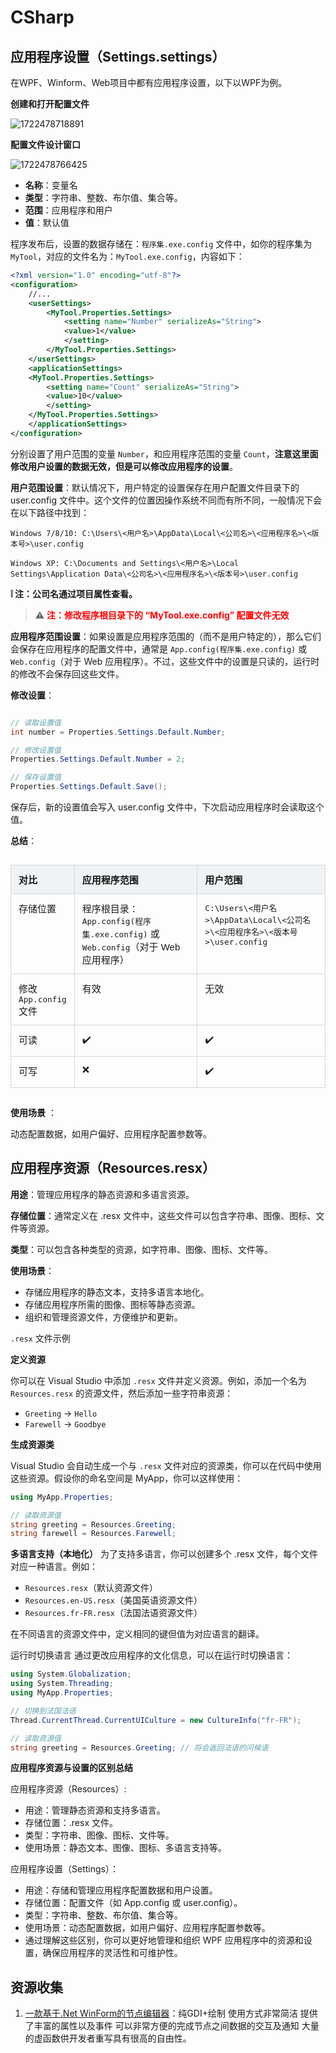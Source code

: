 <style>
.table-container {
    display: flex;
    justify-content: center;
    width: 100%;
}

.excel-table {
    width: 100%;
    border-collapse: collapse;
    font-family: Arial, sans-serif;
    font-size: 15px; /* 设置字体大小 */
    table-layout: fixed; /* 固定表格布局 */
}

.excel-table th, .excel-table td {
    border: 1px solid #d0d7de;
    padding: 12px;
    text-align: left;
    vertical-align: top; 
}

.excel-table th {
    background-color: #f0f3f5;
    font-weight: bold;
}

.excel-table tr:nth-child(even), table tr:nth-child(odd) {
    background-color: transparent; /* 确保所有行背景色一致 */
}

.excel-table tr:hover {
    background-color: inherit;
}

.excel-table tr:hover {
    background-color: #e9e9e9;
}
.excel-table th:nth-child(1), .excel-table td:nth-child(1) {
    width:200px;
}

.excel-table th:nth-child(2), .excel-table td:nth-child(2) {
    width: 50%;
}
.excel-table th:nth-child(3), .excel-table td:nth-child(3) {
    width: 50%;
}

</style>

# CSharp

## 应用程序设置（Settings.settings）
在WPF、Winform、Web项目中都有应用程序设置，以下以WPF为例。

**创建和打开配置文件**

![1722478718891](image/index/1722478718891.png)

**配置文件设计窗口**

![1722478766425](image/index/1722478766425.png)

* **名称**：变量名
* **类型**：字符串、整数、布尔值、集合等。
* **范围**：应用程序和用户
* **值**：默认值


程序发布后，设置的数据存储在：`程序集.exe.config` 文件中，如你的程序集为 `MyTool`，对应的文件名为：`MyTool.exe.config`，内容如下：

```xml
<?xml version="1.0" encoding="utf-8"?>
<configuration>
    //...
    <userSettings>
        <MyTool.Properties.Settings>
            <setting name="Number" serializeAs="String">
            <value>1</value>
            </setting>      
        </MyTool.Properties.Settings>
    </userSettings>
    <applicationSettings>
    <MyTool.Properties.Settings>
        <setting name="Count" serializeAs="String">
        <value>10</value>
        </setting>     
    </MyTool.Properties.Settings>
    </applicationSettings>
</configuration>
```

分别设置了用户范围的变量 `Number`，和应用程序范围的变量 `Count`，**注意这里面修改用户设置的数据无效，但是可以修改应用程序的设置**。

**用户范围设置**：默认情况下，用户特定的设置保存在用户配置文件目录下的 user.config 文件中。这个文件的位置因操作系统不同而有所不同，一般情况下会在以下路径中找到：

```
Windows 7/8/10: C:\Users\<用户名>\AppData\Local\<公司名>\<应用程序名>\<版本号>\user.config

Windows XP: C:\Documents and Settings\<用户名>\Local Settings\Application Data\<公司名>\<应用程序名>\<版本号>\user.config
```

**❕ 注：公司名通过项目属性查看。**


> ⚠️ <span style="color:red;font-weight:bold;">注：修改程序根目录下的 “MyTool.exe.config” 配置文件无效</span>


**应用程序范围设置**：如果设置是应用程序范围的（而不是用户特定的），那么它们会保存在应用程序的配置文件中，通常是 `App.config(程序集.exe.config)` 或 `Web.config`（对于 Web 应用程序）。不过，这些文件中的设置是只读的，运行时的修改不会保存回这些文件。

**修改设置**：

```c#

// 读取设置值
int number = Properties.Settings.Default.Number;

// 修改设置值
Properties.Settings.Default.Number = 2;

// 保存设置值
Properties.Settings.Default.Save();
```

保存后，新的设置值会写入 user.config 文件中，下次启动应用程序时会读取这个值。


**总结**：

<div class="table-container">
    <table class="excel-table">
        <thead>
            <tr>
                <th>对比</th>
                <th>应用程序范围</th>
                <th>用户范围</th>
            </tr>
        </thead>
        <tbody>
            <tr>
                <td>存储位置</td>
                <td>程序根目录：<code>App.config(程序集.exe.config)</code> 或 <code>Web.config</code>（对于 Web 应用程序）</td>
                <td><code>C:\Users\<用户名>\AppData\Local\<公司名>\<应用程序名>\<版本号>\user.config</code></td>
            </tr>
            <tr>
                <td>修改 <code>App.config</code> 文件</td>
                <td>有效</td>
                <td>无效</td>
            </tr>
             <tr>
                <td>可读</td>
                <td>✔️</td>
                <td>✔️</td>
            </tr>
              <tr>
                <td>可写</td>
                <td>❌</td>
                <td>✔️</td>
            </tr>
        </tbody>
    </table>
</div>


**使用场景** ：

动态配置数据，如用户偏好、应用程序配置参数等。

## 应用程序资源（Resources.resx）
**用途**：管理应用程序的静态资源和多语言资源。

**存储位置**：通常定义在 .resx 文件中，这些文件可以包含字符串、图像、图标、文件等资源。

**类型**：可以包含各种类型的资源，如字符串、图像、图标、文件等。

**使用场景**：

- 存储应用程序的静态文本，支持多语言本地化。
- 存储应用程序所需的图像、图标等静态资源。
- 组织和管理资源文件，方便维护和更新。
 
`.resx` 文件示例

**定义资源**

你可以在 Visual Studio 中添加 `.resx` 文件并定义资源。例如，添加一个名为 `Resources.resx` 的资源文件，然后添加一些字符串资源：

- `Greeting` -> `Hello`
- `Farewell` -> `Goodbye`

**生成资源类**

Visual Studio 会自动生成一个与 `.resx` 文件对应的资源类，你可以在代码中使用这些资源。假设你的命名空间是 MyApp，你可以这样使用：

```csharp
using MyApp.Properties;

// 读取资源值
string greeting = Resources.Greeting;
string farewell = Resources.Farewell;
```

**多语言支持（本地化）**
为了支持多语言，你可以创建多个 .resx 文件，每个文件对应一种语言。例如：

- `Resources.resx`（默认资源文件）
- `Resources.en-US.resx`（美国英语资源文件）
- `Resources.fr-FR.resx`（法国法语资源文件）

在不同语言的资源文件中，定义相同的键但值为对应语言的翻译。

运行时切换语言
通过更改应用程序的文化信息，可以在运行时切换语言：

```csharp
using System.Globalization;
using System.Threading;
using MyApp.Properties;

// 切换到法国法语
Thread.CurrentThread.CurrentUICulture = new CultureInfo("fr-FR");

// 读取资源值
string greeting = Resources.Greeting; // 将会返回法语的问候语
```

**应用程序资源与设置的区别总结**


应用程序资源（Resources）:

- 用途：管理静态资源和支持多语言。
- 存储位置：.resx 文件。
- 类型：字符串、图像、图标、文件等。
- 使用场景：静态文本、图像、图标、多语言支持等。

应用程序设置（Settings）：

- 用途：存储和管理应用程序配置数据和用户设置。
- 存储位置：配置文件（如 App.config 或 user.config）。
- 类型：字符串、整数、布尔值、集合等。
- 使用场景：动态配置数据，如用户偏好、应用程序配置参数等。
- 通过理解这些区别，你可以更好地管理和组织 WPF 应用程序中的资源和设置，确保应用程序的灵活性和可维护性。

## 资源收集

1. [一款基于.Net WinForm的节点编辑器](https://github.com/DebugST/STNodeEditor)：纯GDI+绘制 使用方式非常简洁 提供了丰富的属性以及事件 可以非常方便的完成节点之间数据的交互及通知 大量的虚函数供开发者重写具有很高的自由性。
